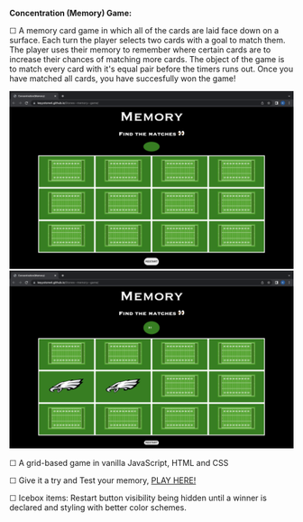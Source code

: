 <b>Concentration (Memory) Game:</b>

☐ A memory card game in which all of the cards are laid face down on a surface. 
Each turn the player selects two cards with a goal to match them. The player uses 
their memory to remember where certain cards are to increase their chances of matching 
more cards. The object of the game is to match every card with it's equal pair before the timers runs out. Once you 
have matched all cards, you have succesfully won the game!

<img src="./images/Screenshot 2023-02-10 at 6.19.38 AM.png" width="600"/>

<img src="./images/Screenshot 2023-02-10 at 6.19.55 AM.png" width="600"/>

☐ A grid-based game in vanilla JavaScript, HTML and CSS 

☐ Give it a try and Test your memory, <a href="https://keyystone4.github.io/Stones--memory--game/">PLAY HERE!</a>

☐ Icebox items: Restart button visibility being hidden until a winner is declared and styling with better color schemes.